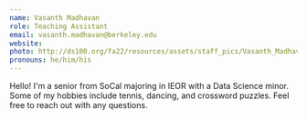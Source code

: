 ```yaml
---
name: Vasanth Madhavan
role: Teaching Assistant
email: vasanth.madhavan@berkeley.edu
website: 
photo: http://ds100.org/fa22/resources/assets/staff_pics/Vasanth_Madhavan.png
pronouns: he/him/his
---
```

Hello! I'm a senior from SoCal majoring in IEOR with a Data Science minor. Some of my hobbies include tennis, dancing, and crossword puzzles. Feel free to reach out with any questions.
